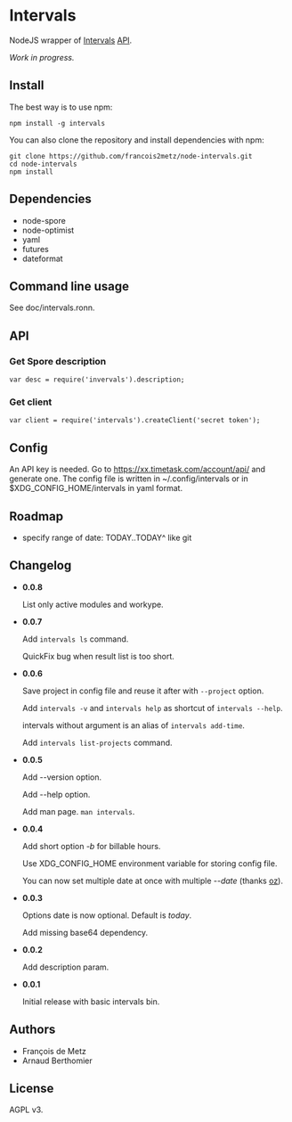 # Intervals

NodeJS wrapper of [Intervals](http://www.myintervals.com) [API](http://www.myintervals.com/api/).

*Work in progress.*

## Install

The best way is to use npm:

    npm install -g intervals

You can also clone the repository and install dependencies with npm:

    git clone https://github.com/francois2metz/node-intervals.git
    cd node-intervals
    npm install

## Dependencies

* node-spore
* node-optimist
* yaml
* futures
* dateformat

## Command line usage

See doc/intervals.ronn.

## API

### Get Spore description

    var desc = require('invervals').description;

### Get client

    var client = require('intervals').createClient('secret token');

## Config

An API key is needed. Go to https://xx.timetask.com/account/api/ and generate one.
The config file is written in ~/.config/intervals or in $XDG_CONFIG_HOME/intervals in yaml format.

## Roadmap

* specify range of date: TODAY..TODAY^ like git

## Changelog

* **0.0.8**

  List only active modules and workype.

* **0.0.7**

  Add `intervals ls` command.

  QuickFix bug when result list is too short.

* **0.0.6**

  Save project in config file and reuse it after with `--project` option.

  Add `intervals -v` and `intervals help` as shortcut of `intervals --help`.

  intervals without argument is an alias of `intervals add-time`.

  Add `intervals list-projects` command.

* **0.0.5**

  Add --version option.

  Add --help option.

  Add man page. `man intervals`.

* **0.0.4**

  Add short option *-b* for billable hours.

  Use XDG_CONFIG_HOME environment variable for storing config file.

  You can now set multiple date at once with multiple *--date* (thanks [oz](https://github.com/oz/)).

* **0.0.3**

  Options date is now optional. Default is *today*.

  Add missing base64 dependency.

* **0.0.2**

  Add description param.

* **0.0.1**

  Initial release with basic intervals bin.

## Authors

* François de Metz
* Arnaud Berthomier

## License

AGPL v3.
